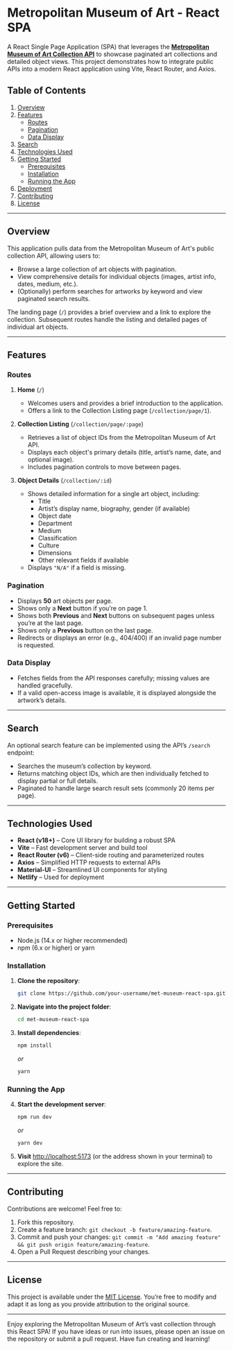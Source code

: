 # Metropolitan Museum of Art - React SPA

A React Single Page Application (SPA) that leverages the **[Metropolitan Museum of Art Collection API](https://collectionapi.metmuseum.org/public/collection/v1/)** to showcase paginated art collections and detailed object views. This project demonstrates how to integrate public APIs into a modern React application using Vite, React Router, and Axios.

## Table of Contents

1. [Overview](#overview)  
2. [Features](#features)  
   - [Routes](#routes)  
   - [Pagination](#pagination)  
   - [Data Display](#data-display)  
3. [Search](#search-optional)  
4. [Technologies Used](#technologies-used)  
5. [Getting Started](#getting-started)  
   - [Prerequisites](#prerequisites)  
   - [Installation](#installation)  
   - [Running the App](#running-the-app)  
6. [Deployment](#deployment)    
8. [Contributing](#contributing)  
9. [License](#license)  

---

## Overview

This application pulls data from the Metropolitan Museum of Art's public collection API, allowing users to:

- Browse a large collection of art objects with pagination.  
- View comprehensive details for individual objects (images, artist info, dates, medium, etc.).  
- (Optionally) perform searches for artworks by keyword and view paginated search results.

The landing page (`/`) provides a brief overview and a link to explore the collection. Subsequent routes handle the listing and detailed pages of individual art objects.

---

## Features

### Routes

1. **Home** (`/`)
   - Welcomes users and provides a brief introduction to the application.
   - Offers a link to the Collection Listing page (`/collection/page/1`).

2. **Collection Listing** (`/collection/page/:page`)
   - Retrieves a list of object IDs from the Metropolitan Museum of Art API.
   - Displays each object's primary details (title, artist’s name, date, and optional image).
   - Includes pagination controls to move between pages.

3. **Object Details** (`/collection/:id`)
   - Shows detailed information for a single art object, including:
     - Title
     - Artist’s display name, biography, gender (if available)
     - Object date
     - Department
     - Medium
     - Classification
     - Culture
     - Dimensions
     - Other relevant fields if available
   - Displays `"N/A"` if a field is missing.

### Pagination

- Displays **50** art objects per page.  
- Shows only a **Next** button if you’re on page 1.  
- Shows both **Previous** and **Next** buttons on subsequent pages unless you’re at the last page.  
- Shows only a **Previous** button on the last page.  
- Redirects or displays an error (e.g., 404/400) if an invalid page number is requested.

### Data Display

- Fetches fields from the API responses carefully; missing values are handled gracefully.  
- If a valid open-access image is available, it is displayed alongside the artwork’s details.  

---

## Search 

An optional search feature can be implemented using the API’s `/search` endpoint:  
- Searches the museum’s collection by keyword.  
- Returns matching object IDs, which are then individually fetched to display partial or full details.  
- Paginated to handle large search result sets (commonly 20 items per page).

---

## Technologies Used

- **React (v18+)** – Core UI library for building a robust SPA  
- **Vite** – Fast development server and build tool  
- **React Router (v6)** – Client-side routing and parameterized routes  
- **Axios** – Simplified HTTP requests to external APIs  
- **Material-UI** – Streamlined UI components for styling  
- **Netlify** – Used for deployment  

---

## Getting Started

### Prerequisites

- Node.js (14.x or higher recommended)  
- npm (6.x or higher) or yarn  

### Installation

1. **Clone the repository**:

   ```bash
   git clone https://github.com/your-username/met-museum-react-spa.git
   ```

2. **Navigate into the project folder**:

   ```bash
   cd met-museum-react-spa
   ```

3. **Install dependencies**:

   ```bash
   npm install
   ```
   *or*
   ```bash
   yarn
   ```

### Running the App

4. **Start the development server**:

   ```bash
   npm run dev
   ```
   *or*
   ```bash
   yarn dev
   ```

5. **Visit** [http://localhost:5173](http://localhost:5173) (or the address shown in your terminal) to explore the site.


---

## Contributing

Contributions are welcome! Feel free to:

1. Fork this repository.  
2. Create a feature branch: `git checkout -b feature/amazing-feature`.  
3. Commit and push your changes: `git commit -m "Add amazing feature" && git push origin feature/amazing-feature`.  
4. Open a Pull Request describing your changes.

---

## License

This project is available under the [MIT License](./LICENSE). You’re free to modify and adapt it as long as you provide attribution to the original source.

---

Enjoy exploring the Metropolitan Museum of Art’s vast collection through this React SPA! If you have ideas or run into issues, please open an issue on the repository or submit a pull request. Have fun creating and learning!
